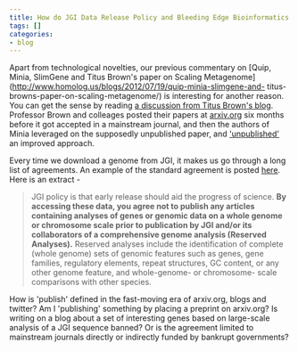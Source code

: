 ```yaml
---
title: How do JGI Data Release Policy and Bleeding Edge Bioinformatics Fit Together?
tags: []
categories:
- blog
---
```

Apart from technological novelties, our previous commentary on [Quip, Minia,
SlimGene and Titus Brown's paper on Scaling
Metagenome](http://www.homolog.us/blogs/2012/07/19/quip-minia-slimgene-and-
titus-browns-paper-on-scaling-metagenome/) is interesting for another reason.
You can get the sense by reading [a discussion from Titus Brown's
blog](http://ivory.idyll.org/blog/science-f-yeah.html). Professor Brown and
colleages posted their papers at [arxiv.org](http://arxiv.org/abs/1112.4193)
six months before it got accepted in a mainstream journal, and then the
authors of Minia leveraged on the supposedly unpublished paper, and
['unpublished'](http://minia.genouest.org/) an improved approach.
<!--more-->

Every time we download a genome from JGI, it makes us go through a long list
of agreements. An example of the standard agreement is posted
[here](http://www.brachypodium.org/?q=node/18). Here is an extract -

> JGI policy is that early release should aid the progress of science. **By
accessing these data, you agree not to publish any articles containing
analyses of genes or genomic data on a whole genome or chromosome scale prior
to publication by JGI and/or its collaborators of a comprehensive genome
analysis (Reserved Analyses).** Reserved analyses include the identification
of complete (whole genome) sets of genomic features such as genes, gene
families, regulatory elements, repeat structures, GC content, or any other
genome feature, and whole-genome- or chromosome- scale comparisons with other
species.

How is 'publish' defined in the fast-moving era of arxiv.org, blogs and
twitter? Am I 'publishing' something by placing a preprint on arxiv.org? Is
writing on a blog about a set of interesting genes based on large-scale
analysis of a JGI sequence banned? Or is the agreement limited to mainstream
journals directly or indirectly funded by bankrupt governments?

